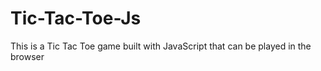 # Tic-Tac-Toe-Js
This is a Tic Tac Toe game built with JavaScript that can be played in the browser
